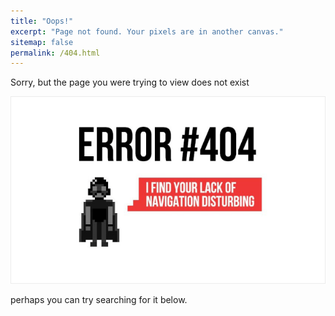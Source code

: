 ```yaml
---
title: "Oops!"
excerpt: "Page not found. Your pixels are in another canvas."
sitemap: false
permalink: /404.html
---
```


Sorry, but the page you were trying to view does not exist


![image-center](../assets/images/404error.png)

 perhaps you can try searching for it below.

<script>
  var GOOG_FIXURL_LANG = 'en';
  var GOOG_FIXURL_SITE = '{{ site.url }}'
</script>
<script src="https://linkhelp.clients.google.com/tbproxy/lh/wm/fixurl.js">
</script>
